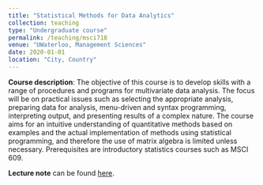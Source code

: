 ```yaml
---
title: "Statistical Methods for Data Analytics"
collection: teaching
type: "Undergraduate course"
permalink: /teaching/msci718
venue: "UWaterloo, Management Sciences"
date: 2020-01-01
location: "City, Country"
---
```

**Course description**: The objective of this course is to develop skills with a range of procedures and programs for multivariate data analysis. The focus will be on practical issues such as selecting the appropriate analysis, preparing data for analysis, menu-driven and syntax programming, interpreting output, and presenting results of a complex nature. The course aims for an intuitive understanding of quantitative methods based on examples and the actual implementation of methods using statistical programming, and therefore the use of matrix algebra is limited unless necessary. Prerequisites are  introductory statistics courses such as MSCI 609. 

**Lecture note** can be found [here](http://yangjh2612.github.io/files/qda_lecture_note.pdf).
